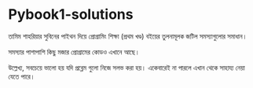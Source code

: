 # Pybook1-solutions
তামিম শাহরিয়ার সুবিনের পাইথন দিয়ে প্রোগ্রামিং শিক্ষা (প্রথম খণ্ড) বইয়ের তুলনামূলক জটিল সমস্যাগুলোর সমাধান।

সমস্যার পাশাপাশি কিছু মজার প্রোগ্রামের কোডও এখানে আছে। 

উল্লেখ্য, সবচেয়ে ভালো হয় যদি প্রব্লেম গুলো নিজে সলভ করা হয়। একেবারেই না পারলে এখান থেকে সাহায্য নেয়া যেতে পারে।
